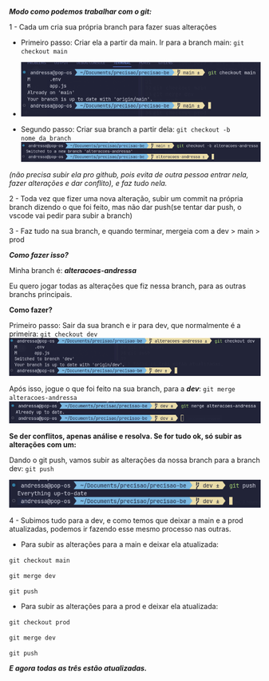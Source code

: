 ***Modo como podemos trabalhar com o git:***

1 - Cada um cria sua própria branch para fazer suas alterações

- Primeiro passo: Criar ela a partir da main. Ir para a branch main: ```git checkout main```
- 
  ![alt text](assets/image.png)

- Segundo passo: Criar sua branch a partir dela: ```git checkout -b nome_da_branch```
![alt text](assets/image-1.png)



 *(não precisa subir ela pro github, pois evita de outra pessoa entrar nela, fazer alterações e dar conflito), e faz tudo nela.*

2 - Toda vez que fizer uma nova alteração, subir um commit na própria branch dizendo o que foi feito, mas não dar push(se tentar dar push, o vscode vai pedir para subir a branch)

3 - Faz tudo na sua branch, e quando terminar, mergeia com a dev > main > prod

***Como fazer isso?***

Minha branch é: ***alteracoes-andressa***

Eu quero jogar todas as alterações que fiz nessa branch, para as outras branchs principais. 

**Como fazer?**

Primeiro passo: Sair da sua branch e ir para dev, que normalmente é a primeira:  ```git checkout dev```
![alt text](assets/image-3.png)


Após isso, jogue o que foi feito na sua branch, para a ***dev***:  ```git merge alteracoes-andressa```
![alt text](assets/image-5.png)

**Se der conflitos, apenas análise e resolva. Se for tudo ok, só subir as alterações com um:**

Dando o git push, vamos subir as alterações da nossa branch para a branch dev: ```git push```

![alt text](assets/image-6.png)

4 - Subimos tudo para a dev, e como temos que deixar a main e a prod atualizadas, podemos ir fazendo esse mesmo processo nas outras.

- Para subir as alterações para a main e deixar ela atualizada:
  
```git checkout main```

```git merge dev```

```git push```

- Para subir as alterações para a prod e deixar ela atualizada:

```git checkout prod```

```git merge dev```

```git push```

***E agora todas as três estão atualizadas.***

